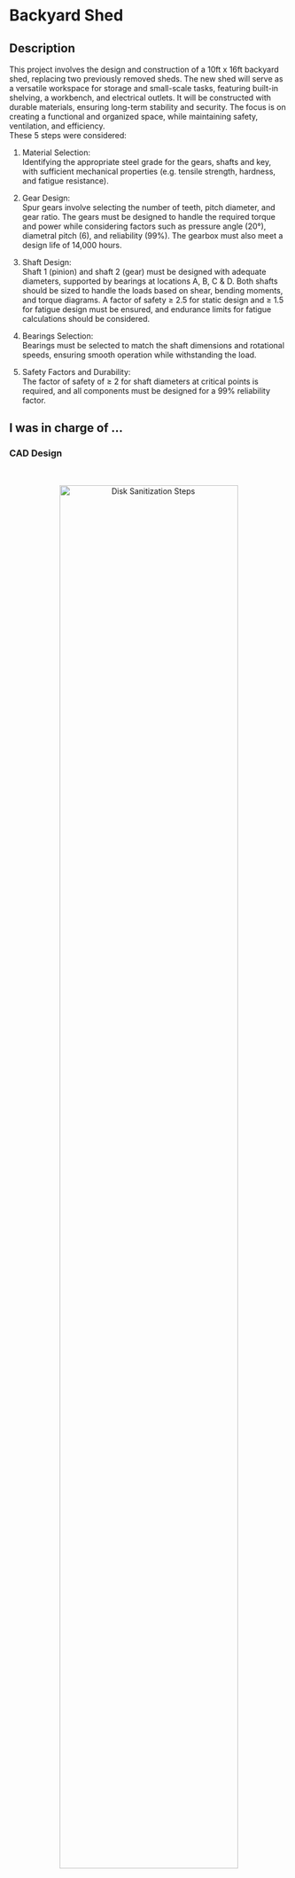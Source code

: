 <h1>Backyard Shed</h1>

<h2>Description</h2>
This project involves the design and construction of a 10ft x 16ft backyard shed, replacing two previously removed sheds. 
The new shed will serve as a versatile workspace for storage and small-scale tasks, featuring built-in shelving, a workbench, and electrical outlets. 
It will be constructed with durable materials, ensuring long-term stability and security. 
The focus is on creating a functional and organized space, while maintaining safety, ventilation, and efficiency.
<br />
These 5 steps were considered:

1.  Material Selection: <br /> Identifying the appropriate steel grade for the gears, shafts and key, with sufficient mechanical properties (e.g. tensile strength, hardness, and fatigue resistance).

2.  Gear Design: <br /> Spur gears involve selecting the number of teeth, pitch diameter, and gear ratio. The gears must be designed to handle the required torque and power while considering factors such as pressure angle (20°), diametral pitch (6), and reliability (99%). The gearbox must also meet a design life of 14,000 hours.

3.  Shaft Design: <br /> Shaft 1 (pinion) and shaft 2 (gear) must be designed with adequate diameters, supported by bearings at locations A, B, C & D. Both shafts should be sized to handle the loads based on shear, bending moments, and torque diagrams. A factor of safety ≥ 2.5 for static design and ≥ 1.5 for fatigue design must be ensured, and endurance limits for fatigue calculations should be considered.

4.  Bearings Selection: <br /> Bearings must be selected to match the shaft dimensions and rotational speeds, ensuring smooth operation while withstanding the load.

5.  Safety Factors and Durability: <br /> The factor of safety of ≥ 2 for shaft diameters at critical points is required, and all components must be designed for a 99% reliability factor.

<h2>I was in charge of ...</h2>
<h3>CAD Design</h3>
<br />

<p align="center">
<img src="https://i.imgur.com/Xuzm5eB.png" height="80%" width="80%" alt="Disk Sanitization Steps"/>
<br/> Gearbox
<br />
<br />

<p align="center">
<img src="https://i.imgur.com/QwAWBsD.png" height="80%" width="80%" alt="Disk Sanitization Steps"/>
<br/> Gear Assembly
<br />
<br />

<p align="center">
<img src="https://i.imgur.com/XGCy5Mw.png" height="80%" width="80%" alt="Disk Sanitization Steps"/>
<br/> Gear
<br />
<br />

<p align="center">
<img src="https://i.imgur.com/ExdaM3L.png" height="80%" width="80%" alt="Disk Sanitization Steps"/>
<br /> Pinion
<br />
<br />

<p align="center">
<img src="https://i.imgur.com/hi350Qp.png" height="80%" width="80%" alt="Disk Sanitization Steps"/>
<br /> Shafts
<br />
<br />
  
<h3>Shear Force and Moment Diagrams for both Shafts</h3>

<br />
<p align="center">
<img src="https://i.imgur.com/3Et2QSB.png" height="80%" width="80%" alt="Disk Sanitization Steps"/>
<br />
<br />

<p align="center">
<img src="https://i.imgur.com/CKEA1x4.png" height="80%" width="80%" alt="Disk Sanitization Steps"/>
<br />
<br />

<h3>Bearing Calculation & Selection</h3>
<br />

<h2><a href="https://github.com/CristianAC16/SingleStageReductionGearbox/blob/c0ab4d610bdbdcf2d95b76e420d7403df2812088/344%20-%20Team%20%232%20-%20Gearbox%20Project.pdf">Click for Full Project Report</a></h2>
<br />
<br />

<!--
 ```diff
- text in red
+ text in green
! text in orange
# text in gray
@@ text in purple (and bold)@@
```
--!>
